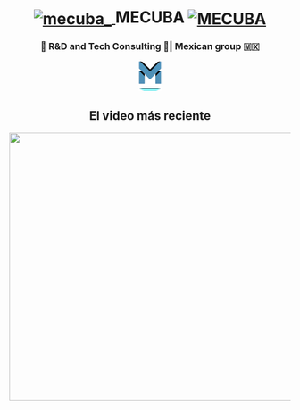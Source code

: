 
<div>
  <h1 align="center"><a href="https://www.instagram.com/mecuba_/?hl=es" target="blank"><img align="center" src="https://raw.githubusercontent.com/rahuldkjain/github-profile-readme-generator/master/src/images/icons/Social/instagram.svg" alt="mecuba_" height="30" width="40"> </a> MECUBA <a href="https://www.youtube.com/c/MECUBA?app=desktop" target="blank"><img align="center" src="https://raw.githubusercontent.com/rahuldkjain/github-profile-readme-generator/master/src/images/icons/Social/youtube.svg" alt="MECUBA" height="30" width="40"><a/> </h1>
</div>

<h3 align="center"> 🤖 R&D and Tech Consulting 🤖</a>| Mexican group 🇲🇽 </h3>
  
<p align="center">
  <a title="Mecuba" href="https://www.youtube.com/c/MECUBA"><img src="https://raw.githubusercontent.com/Ajelandro19/Ajelandro19/main/M.png" alt="Mecuba" width="8%" /></a>
<p>

 <h2 align="center">El video más reciente <br></h2>
  

<p align="center">
  <a href="https://www.youtube.com/watch?v=KvV8oLDAyog"><img width="854" height="480" src="https://img.youtube.com/vi/KvV8oLDAyog/0.jpg"></a>
</p>
